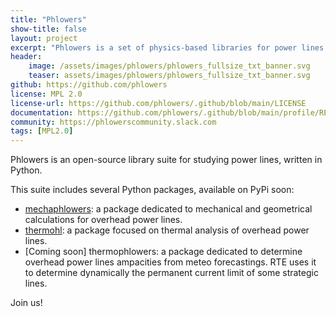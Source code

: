 ```yaml
---
title: "Phlowers"
show-title: false
layout: project
excerpt: "Phlowers is a set of physics-based libraries for power lines studies"
header:
    image: /assets/images/phlowers/phlowers_fullsize_txt_banner.svg
    teaser: assets/images/phlowers/phlowers_fullsize_txt_banner.svg
github: https://github.com/phlowers
license: MPL 2.0
license-url: https://github.com/phlowers/.github/blob/main/LICENSE
documentation: https://github.com/phlowers/.github/blob/main/profile/README.md
community: https://phlowerscommunity.slack.com
tags: [MPL2.0]
---
```


Phlowers is an open-source library suite for studying power lines, written in Python.

This suite includes several Python packages, available on PyPi soon:

- [mechaphlowers](https://github.com/phlowers/mechaphlowers): a package dedicated to mechanical and geometrical calculations for overhead power lines.
- [thermohl](https://github.com/phlowers/thermohl): a package focused on thermal analysis of overhead power lines.
- [Coming soon] thermophlowers: a package dedicated to determine overhead power lines ampacities from meteo forecastings.
RTE uses it to determine dynamically the permanent current limit of some strategic lines.    

Join us!
